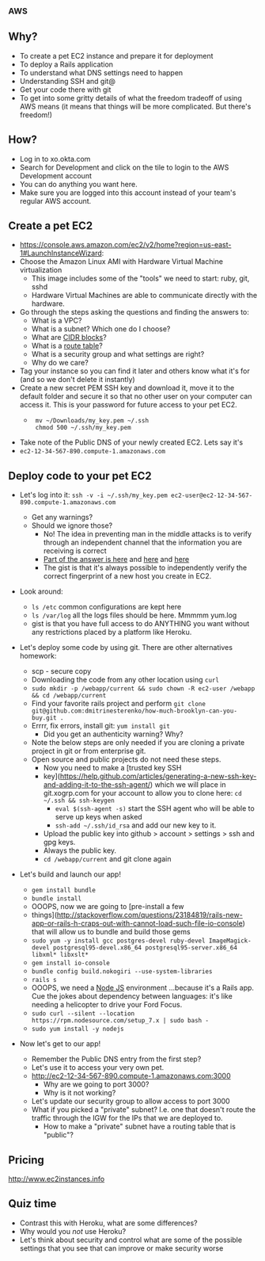 ### AWS

## Why?
* To create a pet EC2 instance and prepare it for deployment
* To deploy a Rails application
* To understand what DNS settings need to happen
* Understanding SSH and git@
* Get your code there with git
* To get into some gritty details of what the freedom tradeoff of using AWS
means (it means that things will be more complicated. But there's freedom!)

## How?
* Log in to xo.okta.com
* Search for Development and click on the tile to login to the AWS Development account
* You can do anything you want here.
* Make sure you are logged into this account instead of your team's regular AWS account.

## Create a pet EC2
* https://console.aws.amazon.com/ec2/v2/home?region=us-east-1#LaunchInstanceWizard:
* Choose the Amazon Linux AMI with Hardware Virtual Machine virtualization
    * This image includes some of the "tools" we need to start: ruby, git, sshd
    * Hardware Virtual Machines are able to communicate directly with the hardware.
* Go through the steps asking the questions and finding the answers to:
    * What is a VPC?
    * What is a subnet? Which one do I choose?
    * What are [CIDR blocks](https://en.wikipedia.org/wiki/Classless_Inter-Domain_Routing#IPv4_CIDR_blocks)?
    * What is a [route table](http://docs.aws.amazon.com/AmazonVPC/latest/UserGuide/VPC_Route_Tables.html)?
    * What is a security group and what settings are right?
    * Why do we care?
* Tag your instance so you can find it later and others know what it's for (and
  so we don't delete it instantly)
* Create a new secret PEM SSH key and download it, move it to the default folder
  and secure it so that no other user on your computer can access it. This is
your password for future access to your pet EC2.
    * ```
       mv ~/Downloads/my_key.pem ~/.ssh
       chmod 500 ~/.ssh/my_key.pem
      ```
* Take note of the Public DNS of your newly created EC2. Lets say it's
* `ec2-12-34-567-890.compute-1.amazonaws.com`

## Deploy code to your pet EC2
* Let's log into it: `ssh -v -i ~/.ssh/my_key.pem ec2-user@ec2-12-34-567-890.compute-1.amazonaws.com`
    * Get any warnings?
    * Should we ignore those?
        * No! The idea in preventing man in the middle attacks is to verify
           through an independent channel that the information you are receiving
           is correct
        * [Part of the answer is
          here](https://forums.aws.amazon.com/thread.jspa?messageID=628520) and
[here](http://stackoverflow.com/questions/13791219/ssh-fingerprint-verification-for-amazon-aws-ec2-server-with-ecdsa)
and
[here](http://superuser.com/questions/929566/sha256-ssh-fingerprint-given-by-the-client-but-only-md5-fingerprint-known-for-se)
        * The gist is that it's always possible to independently verify the
        correct fingerprint of a new host you create in EC2.

* Look around:
    * `ls /etc` common configurations are kept here
    * `ls /var/log` all the logs files should be here. Mmmmm yum.log
    * gist is that you have full access to do ANYTHING you want without any
    restrictions placed by a platform like Heroku.

* Let's deploy some code by using git. There are other alternatives homework:
    * scp - secure copy
    * Downloading the code from any other location using `curl`
    * `sudo mkdir -p /webapp/current && sudo chown -R ec2-user /webapp && cd /webapp/current`
    * Find your favorite rails project and perform `git clone git@github.com:dmitrinesterenko/how-much-brooklyn-can-you-buy.git .`
    * Errrr, fix errors, install git: ```yum install git```
        * Did you get an authenticity warning? Why?
    * Note the below steps are only needed if you are cloning a private project in git or from enterprise git.
    * Open source and public projects do not need these steps.
        * Now you need to make a [trusted key SSH
        * key](https://help.github.com/articles/generating-a-new-ssh-key-and-adding-it-to-the-ssh-agent/) which we will place in git.xogrp.com for your account to allow you to clone here:
            `cd ~/.ssh && ssh-keygen`
            * `eval $(ssh-agent -s)` start the SSH agent who will be able to serve up keys when asked
            * `ssh-add ~/.ssh/id_rsa` and add our new key to it.
        * Upload the public key into github > account > settings > ssh and gpg keys.
        * Always the public key.
        * `cd /webapp/current` and git clone again

* Let's build and launch our app!
    *  `gem install bundle`
    * `bundle install`
    *  OOOPS, now we are going to [pre-install a few
    *  things](http://stackoverflow.com/questions/23184819/rails-new-app-or-rails-h-craps-out-with-cannot-load-such-file-io-console) that will allow us to bundle and build those gems
    * `sudo yum -y install gcc postgres-devel ruby-devel ImageMagick-devel postgresql95-devel.x86_64 postgresql95-server.x86_64 libxml* libxslt*`
    * `gem install io-console`
    * `bundle config build.nokogiri --use-system-libraries`
    * `rails s`
    * OOOPS, we need a [Node JS](https://nodejs.org/en/download/package-manager/) environment ...because it's a Rails app. Cue the
      jokes about dependency between languages: it's like needing a helicopter to drive
      your Ford Focus.
    * `sudo curl --silent --location https://rpm.nodesource.com/setup_7.x | sudo bash -`
    * `sudo yum install -y nodejs`

* Now let's get to our app!
    * Remember the Public DNS entry from the first step?
    * Let's use it to access your very own pet.
    * http://ec2-12-34-567-890.compute-1.amazonaws.com:3000
        * Why are we going to port 3000?
        * Why is it not working?
    * Let's update our security group to allow access to port 3000
    * What if you picked a "private" subnet? I.e. one that doesn't route the
    traffic through the IGW for the IPs that we are deployed to.
        * How to make a "private" subnet have a routing table that is "public"?




## Pricing
http://www.ec2instances.info

## Quiz time
* Contrast this with Heroku, what are some differences?
* Why would you _not_ use Heroku?
* Let's think about security and control what are some of the possible settings
  that you see that can improve or make security worse

